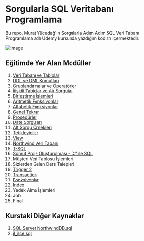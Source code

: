 # Sorgularla SQL Veritabanı Programlama
Bu repo, Murat Yücedağ'ın Sorgularla Adım Adım SQL Veri Tabanı Programlama adlı Udemy kursunda yazdığım kodları içermektedir.

![image](https://firmajans.com.tr/wp-content/uploads/2019/09/sql-nedir-ve-nasil-kullanilir.png)

## Eğitimde Yer Alan Modüller
1. [Veri Tabanı ve Tablolar](Sorgular\BOLUM1-2.sql)
2. [DDL ve DML Komutları](Sorgular\BOLUM1-2.sql)
3. [Gruplandırmalar ve Operatörler](Sorgular\BOLUM3-4.sql)
4. [İlişkili Tablolar ve Alt Sorgular](Sorgular\BOLUM3-4.sql)
5. [Birleştirme İşlemleri](Sorgular\BOLUM5-6.sql)
6. [Aritmetik Fonksiyonlar](Sorgular\BOLUM5-6.sql)
7. [Alfabetik Fonksiyonlar](Sorgular\BOLUM7-8.sql)
8. [Genel Tekrar](Sorgular\BOLUM7-8.sql)
9. [Prosedürler](Sorgular\BOLUM9-10.sql)
10. [Date Sorguları](Sorgular\BOLUM9-10.sql)
11. [Alt Sorgu Örnekleri](Sorgular\BOLUM11-12.sql)
12. [Tetikleyiciler](Sorgular\BOLUM11-12.sql)
13. [View](Sorgular\BOLUM13-14.sql)
14. [Northwind Veri Tabanı](Sorgular\BOLUM13-14.sql)
15. [T-SQL](Sorgular\BOLUM15.sql)
16. [Somut Proje Oluşturulması - C# ile SQL](Proje_SQL_DB)
17. Müşteri Veri Tablosu İşlemleri
18. Sizlerden Gelen Ders Talepleri
19. [Trigger 2](Sorgular\BOLUM19-20.sql)
20. [Transaction](Sorgular\BOLUM19-20.sql)
21. [Fonksiyonlar](Sorgular\BOLUM21-22.sql)
22. [Index](Sorgular\BOLUM21-22.sql)
23. Yedek Alma İşlemleri
24. Job
25. Final

## Kurstaki Diğer Kaynaklar
1. [SQL Server NorthwindDB.sql](https://disk.yandex.com.tr/d/wuDMwIoKOcfLdw)
2. [il_ilce.sql](https://disk.yandex.com.tr/d/QUYyTBVc_t9KHw)